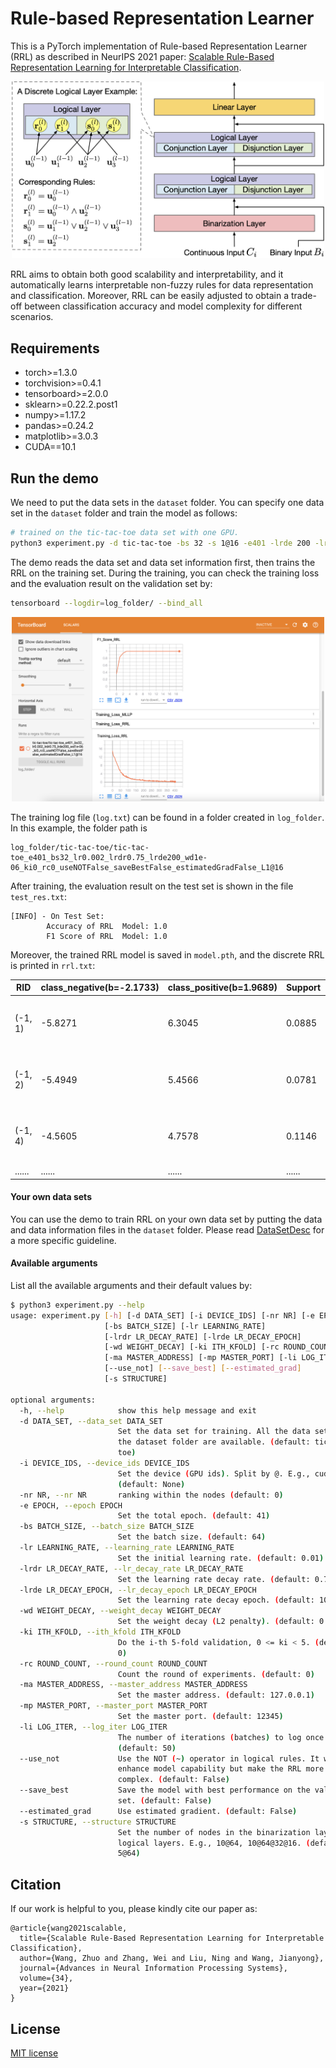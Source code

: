 # Rule-based Representation Learner
This is a PyTorch implementation of Rule-based Representation Learner (RRL) as described in NeurIPS 2021 paper:
[Scalable Rule-Based Representation Learning for Interpretable Classification](https://arxiv.org/abs/2109.15103).
<p align="center">
  <img src="appendix/RRL.png" alt="drawing" width="500"/>
</p>
RRL aims to obtain both good scalability and interpretability, and it automatically learns interpretable non-fuzzy rules for data representation and classification. Moreover, RRL can be easily adjusted to obtain a trade-off between classification accuracy and model complexity for different scenarios.

## Requirements

* torch>=1.3.0
* torchvision>=0.4.1
* tensorboard>=2.0.0
* sklearn>=0.22.2.post1
* numpy>=1.17.2
* pandas>=0.24.2
* matplotlib>=3.0.3
* CUDA==10.1

## Run the demo
We need to put the data sets in the `dataset` folder. You can specify one data set in the `dataset` folder and train the model as follows:

```bash
# trained on the tic-tac-toe data set with one GPU.
python3 experiment.py -d tic-tac-toe -bs 32 -s 1@16 -e401 -lrde 200 -lr 0.002 -ki 0 -mp 12481 -i cuda:0 -wd 1e-6 &
```
The demo reads the data set and data set information first, then trains the RRL on the training set. 
During the training, you can check the training loss and the evaluation result on the validation set by:

```bash
tensorboard --logdir=log_folder/ --bind_all
```
<p align="center">
  <img src="appendix/TensorBoard.png" alt="drawing" width="500"/>
</p>

The training log file (`log.txt`) can be found in a folder created in `log_folder`. In this example, the folder path is 
```
log_folder/tic-tac-toe/tic-tac-toe_e401_bs32_lr0.002_lrdr0.75_lrde200_wd1e-06_ki0_rc0_useNOTFalse_saveBestFalse_estimatedGradFalse_L1@16
```
After training, the evaluation result on the test set is shown in the file `test_res.txt`:
```
[INFO] - On Test Set:
        Accuracy of RRL  Model: 1.0
        F1 Score of RRL  Model: 1.0
```

Moreover, the trained RRL model is saved in `model.pth`, and the discrete RRL is printed in `rrl.txt`:

|RID|class_negative(b=-2.1733)|class_positive(b=1.9689)|Support|Rule|
| ---- | ---- | ---- | ---- | ---- |
|(-1, 1)|-5.8271|6.3045|0.0885|3_x & 6_x & 9_x|
|(-1, 2)|-5.4949|5.4566|0.0781|7_x & 8_x & 9_x|
|(-1, 4)|-4.5605|4.7578|0.1146|1_x & 2_x & 3_x|
| ......| ...... | ...... | ...... | ...... |


#### Your own data sets

You can use the demo to train RRL on your own data set by putting the data and data information files in the `dataset` folder. Please read [DataSetDesc](dataset/README.md) for a more specific guideline.

#### Available arguments
List all the available arguments and their default values by:
```bash
$ python3 experiment.py --help
usage: experiment.py [-h] [-d DATA_SET] [-i DEVICE_IDS] [-nr NR] [-e EPOCH]
                     [-bs BATCH_SIZE] [-lr LEARNING_RATE]
                     [-lrdr LR_DECAY_RATE] [-lrde LR_DECAY_EPOCH]
                     [-wd WEIGHT_DECAY] [-ki ITH_KFOLD] [-rc ROUND_COUNT]
                     [-ma MASTER_ADDRESS] [-mp MASTER_PORT] [-li LOG_ITER]
                     [--use_not] [--save_best] [--estimated_grad]
                     [-s STRUCTURE]

optional arguments:
  -h, --help            show this help message and exit
  -d DATA_SET, --data_set DATA_SET
                        Set the data set for training. All the data sets in
                        the dataset folder are available. (default: tic-tac-
                        toe)
  -i DEVICE_IDS, --device_ids DEVICE_IDS
                        Set the device (GPU ids). Split by @. E.g., cuda:0@cuda:2@cuda:3.
                        (default: None)
  -nr NR, --nr NR       ranking within the nodes (default: 0)
  -e EPOCH, --epoch EPOCH
                        Set the total epoch. (default: 41)
  -bs BATCH_SIZE, --batch_size BATCH_SIZE
                        Set the batch size. (default: 64)
  -lr LEARNING_RATE, --learning_rate LEARNING_RATE
                        Set the initial learning rate. (default: 0.01)
  -lrdr LR_DECAY_RATE, --lr_decay_rate LR_DECAY_RATE
                        Set the learning rate decay rate. (default: 0.75)
  -lrde LR_DECAY_EPOCH, --lr_decay_epoch LR_DECAY_EPOCH
                        Set the learning rate decay epoch. (default: 10)
  -wd WEIGHT_DECAY, --weight_decay WEIGHT_DECAY
                        Set the weight decay (L2 penalty). (default: 0.0)
  -ki ITH_KFOLD, --ith_kfold ITH_KFOLD
                        Do the i-th 5-fold validation, 0 <= ki < 5. (default:
                        0)
  -rc ROUND_COUNT, --round_count ROUND_COUNT
                        Count the round of experiments. (default: 0)
  -ma MASTER_ADDRESS, --master_address MASTER_ADDRESS
                        Set the master address. (default: 127.0.0.1)
  -mp MASTER_PORT, --master_port MASTER_PORT
                        Set the master port. (default: 12345)
  -li LOG_ITER, --log_iter LOG_ITER
                        The number of iterations (batches) to log once.
                        (default: 50)
  --use_not             Use the NOT (~) operator in logical rules. It will
                        enhance model capability but make the RRL more
                        complex. (default: False)
  --save_best           Save the model with best performance on the validation
                        set. (default: False)
  --estimated_grad      Use estimated gradient. (default: False)
  -s STRUCTURE, --structure STRUCTURE
                        Set the number of nodes in the binarization layer and
                        logical layers. E.g., 10@64, 10@64@32@16. (default:
                        5@64)
```
## Citation

If our work is helpful to you, please kindly cite our paper as:

```
@article{wang2021scalable,
  title={Scalable Rule-Based Representation Learning for Interpretable Classification},
  author={Wang, Zhuo and Zhang, Wei and Liu, Ning and Wang, Jianyong},
  journal={Advances in Neural Information Processing Systems},
  volume={34},
  year={2021}
}
```

## License

[MIT license](LICENSE)
